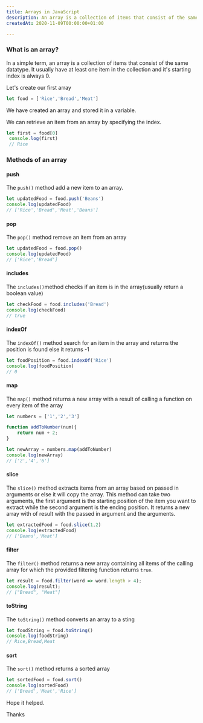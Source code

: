 ```yaml
---
title: Arrays in JavaScript
description: An array is a collection of items that consist of the same datatype
createdAt: 2020-11-09T00:00:00+01:00

---
```

### What is an array?

In a simple term, an array is a collection of items that consist of the same datatype. It usually have at least one item in the collection and it's starting index is always 0.

Let's create our first array

```js
let food = ['Rice','Bread','Meat']
```

We have created an array and stored it in a variable.

We can retrieve an item from an array by specifying the index.

```js
let first = food[0]
 console.log(first)
 // Rice
```

### Methods of an array

#### **push**

The `push()` method add a new item to an array.

```js
let updatedFood = food.push('Beans')
console.log(updatedFood)
// ['Rice','Bread','Meat','Beans']
```

#### **pop**

The `pop()` method remove an item from an array

```js
let updatedFood = food.pop()
console.log(updatedFood)
// ['Rice','Bread']
```

#### **includes**

The `includes()`method checks if an item is in the array(usually return a boolean value)

```js
let checkFood = food.includes('Bread')
console.log(checkFood)
// true
```

#### **indexOf**

The `indexOf()` method search for an item in the array and returns the position is found else it returns -1

```js
let foodPosition = food.indexOf('Rice')
console.log(foodPosition)
// 0
```

#### **map**

The `map()` method returns a new array with a result of calling a function on every item of the array

```js
let numbers = ['1','2','3']

function addToNumber(num){
	return num + 2;
}

let newArray = numbers.map(addToNumber)
console.log(newArray)
// ['2','4','6']
```

#### **slice**

The `slice()` method extracts items from an array based on passed in arguments or else it will copy the array. This method can take two arguments, the first argument is the starting position of the item you want to extract while the second argument is the ending position. It returns a new array with of result with the passed in argument and the arguments.

```js
let extractedFood = food.slice(1,2)
console.log(extractedFood)
// ['Beans','Meat']
```

#### **filter**

The `filter()` method returns a new array containing all items of the calling array for which the provided filtering function returns `true`.

```js
let result = food.filter(word => word.length > 4);
console.log(result);
// ["Bread", "Meat"]
```

#### **toString**

The `toString()` method converts an array to a sting

```js
let foodString = food.toString()
console.log(foodString)
// Rice,Bread,Meat
```

#### **sort**

The `sort()` method returns a sorted array

```js
let sortedFood = food.sort()
console.log(sortedFood)
// ['Bread','Meat','Rice']
```

Hope it helped.

Thanks